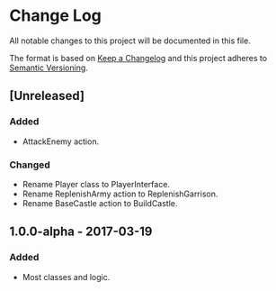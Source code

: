 # Change Log
All notable changes to this project will be documented in this file.

The format is based on [Keep a Changelog](http://keepachangelog.com/)
and this project adheres to [Semantic Versioning](http://semver.org/).

## [Unreleased]
### Added
- AttackEnemy action. 

### Changed
- Rename Player class to PlayerInterface.
- Rename ReplenishArmy action to ReplenishGarrison. 
- Rename BaseCastle action to BuildCastle.  

## 1.0.0-alpha - 2017-03-19
### Added
- Most classes and logic. 
